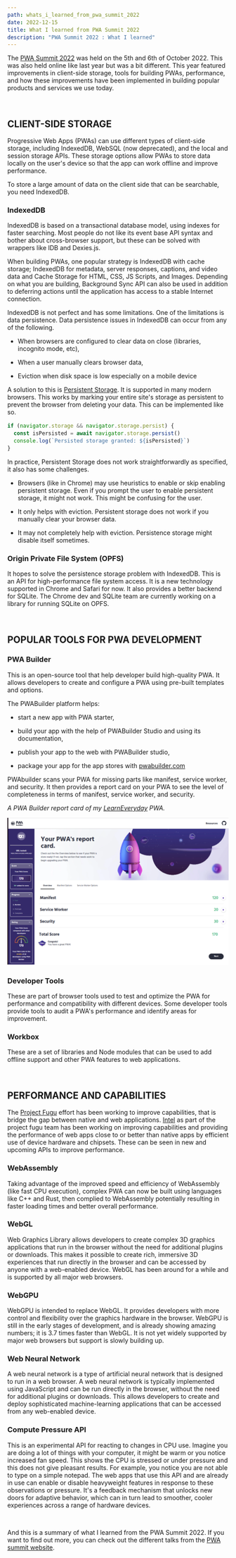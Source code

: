 ```yaml
---
path: whats_i_learned_from_pwa_summit_2022
date: 2022-12-15
title: What I learned from PWA Summit 2022
description: "PWA Summit 2022 : What I learned"
---
```


The <u>PWA Summit 2022</u> was held on the 5th and 6th of October 2022. This was also held online like last year but was a bit different. This year featured improvements in client-side storage, tools for building PWAs, performance, and how these improvements have been implemented in building popular products and services we use today.

<p>&nbsp;</p>

## CLIENT-SIDE STORAGE

Progressive Web Apps (PWAs) can use different types of client-side storage, including IndexedDB, WebSQL (now deprecated), and the local and session storage APIs. These storage options allow PWAs to store data locally on the user's device so that the app can work offline and improve performance.

To store a large amount of data on the client side that can be searchable, you need IndexedDB.

### IndexedDB

IndexedDB is based on a transactional database model, using indexes for faster searching. Most people do not like its event base API syntax and bother about cross-browser support, but these can be solved with wrappers like IDB and Dexies.js.

When building PWAs, one popular strategy is IndexedDB with cache storage; IndexedDB for metadata, server responses, captions, and video data and Cache Storage for HTML, CSS, JS Scripts, and Images. Depending on what you are building, Background Sync API can also be used in addition to deferring actions until the application has access to a stable Internet connection.

IndexedDB is not perfect and has some limitations. One of the limitations is data persistence. Data persistence issues in IndexedDB can occur from any of the following.

- When browsers are configured to clear data on close (libraries, incognito mode, etc),

- When a user manually clears browser data,

- Eviction when disk space is low especially on a mobile device

A solution to this is [Persistent Storage](https://web.dev/persistent-storage). It is supported in many modern browsers. This works by marking your entire site's storage as persistent to prevent the browser from deleting your data. This can be implemented like so.

```js
if (navigator.storage && navigator.storage.persist) {
  const isPersisted = await navigator.storage.persist()
  console.log(`Persisted storage granted: ${isPersisted}`)
}
```

In practice, Persistent Storage does not work straightforwardly as specified, it also has some challenges.

- Browsers (like in Chrome) may use heuristics to enable or skip enabling persistent storage. Even if you prompt the user to enable persistent storage, it might not work. This might be confusing for the user.

- It only helps with eviction. Persistent storage does not work if you manually clear your browser data.

- It may not completely help with eviction. Persistence storage might disable itself sometimes.

### Origin Private File System (OPFS)

It hopes to solve the persistence storage problem with IndexedDB. This is an API for high-performance file system access. It is a new technology supported in Chrome and Safari for now. It also provides a better backend for SQLite. The Chrome dev and SQLite team are currently working on a library for running SQLite on OPFS.

<p>&nbsp;</p>

## POPULAR TOOLS FOR PWA DEVELOPMENT

### PWA Builder

This is an open-source tool that help developer build high-quality PWA. It allows developers to create and configure a PWA using pre-built templates and options.

The PWABuilder platform helps:

- start a new app with PWA starter,

- build your app with the help of PWABuilder Studio and using its documentation,

- publish your app to the web with PWABuilder studio,

- package your app for the app stores with [pwabuilder.com](https://www.pwabuilder.com/)

PWAbuilder scans your PWA for missing parts like manifest, service worker, and security. It then provides a report card on your PWA to see the level of completeness in terms of manifest, service worker, and security.

_A PWA Builder report card of my [LearnEveryday](https://learn-everyday.netlify.app/) PWA._

![LearnEveryday PWA Builder report card](./Screenshot-pwa-builder-report.png)

### Developer Tools

These are part of browser tools used to test and optimize the PWA for performance and compatibility with different devices. Some developer tools provide tools to audit a PWA's performance and identify areas for improvement.

### Workbox

These are a set of libraries and Node modules that can be used to add offline support and other PWA features to web applications.

<p>&nbsp;</p>

## PERFORMANCE AND CAPABILITIES

The <u>Project Fugu</u> effort has been working to improve capabilities, that is bridge the gap between native and web applications. <u>Intel</u> as part of the project fugu team has been working on improving capabilities and providing the performance of web apps close to or better than native apps by efficient use of device hardware and chipsets. These can be seen in new and upcoming APIs to improve performance.

### WebAssembly

Taking advantage of the improved speed and efficiency of WebAssembly (like fast CPU execution), complex PWA can now be built using languages like C++ and Rust, then complied to WebAssembly potentially resulting in faster loading times and better overall performance.

### WebGL

Web Graphics Library allows developers to create complex 3D graphics applications that run in the browser without the need for additional plugins or downloads. This makes it possible to create rich, immersive 3D experiences that run directly in the browser and can be accessed by anyone with a web-enabled device. WebGL has been around for a while and is supported by all major web browsers.

### WebGPU

WebGPU is intended to replace WebGL. It provides developers with more control and flexibility over the graphics hardware in the browser. WebGPU is still in the early stages of development, and is already showing amazing numbers; it is 3.7 times faster than WebGL. It is not yet widely supported by major web browsers but support is slowly building up.

### Web Neural Network

A web neural network is a type of artificial neural network that is designed to run in a web browser. A web neural network is typically implemented using JavaScript and can be run directly in the browser, without the need for additional plugins or downloads. This allows developers to create and deploy sophisticated machine-learning applications that can be accessed from any web-enabled device.

### Compute Pressure API

This is an experimental API for reacting to changes in CPU use. Imagine you are doing a lot of things with your computer, it might be warm or you notice increased fan speed. This shows the CPU is stressed or under pressure and this does not give pleasant results. For example, you notice you are not able to type on a simple notepad. The web apps that use this API and are already in use can enable or disable heavyweight features in response to these observations or pressure. It's a feedback mechanism that unlocks new doors for adaptive behavior, which can in turn lead to smoother, cooler experiences across a range of hardware devices.

<p>&nbsp;</p>

And this is a summary of what I learned from the PWA Summit 2022. If you want to find out more, you can check out the different talks from the [PWA summit website](https://pwasummit.org/).

